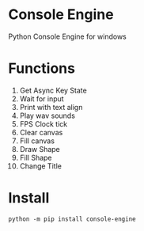 # Console Engine
Python Console Engine for windows
# Functions
1) Get Async Key State<br />
2) Wait for input<br />
3) Print with text align<br />
4) Play wav sounds<br />
5) FPS Clock tick<br />
6) Clear canvas<br />
7) Fill canvas<br />
8) Draw Shape<br />
9) Fill Shape<br />
10) Change Title
# Install
```
python -m pip install console-engine
```

